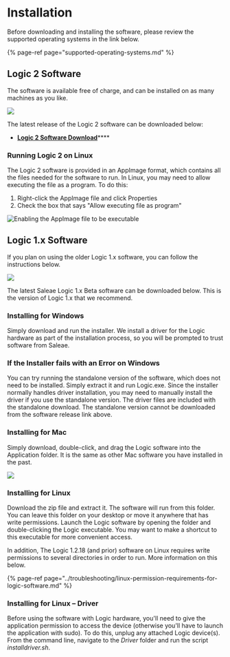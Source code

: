 # Installation

Before downloading and installing the software, please review the supported operating systems in the link below.

{% page-ref page="supported-operating-systems.md" %}

## **Logic 2 Software**

The software is available free of charge, and can be installed on as many machines as you like.

![](../.gitbook/assets/screen-shot-2020-09-03-at-6.52.16-pm%20%286%29%20%282%29%20%287%29.png)

The latest release of the Logic 2 software can be downloaded below:

* [**Logic 2 Software Download**](https://ideas.saleae.com/f/changelog/)\*\*\*\*

### **Running Logic 2 on Linux**

The Logic 2 software is provided in an AppImage format, which contains all the files needed for the software to run. In Linux, you may need to allow executing the file as a program. To do this:

1. Right-click the AppImage file and click Properties
2. Check the box that says "Allow executing file as program"

![Enabling the AppImage file to be executable](../.gitbook/assets/screen-shot-2021-01-25-at-9.12.32-pm.png)



## Logic 1.x Software

If you plan on using the older Logic 1.x software, you can follow the instructions below.

![](../.gitbook/assets/screen-shot-2020-09-03-at-7.00.12-pm%20%281%29%20%281%29%20%281%29%20%281%29%20%282%29.png)

The latest Saleae Logic 1.x Beta software can be downloaded below. This is the version of Logic 1.x that we recommend.

### **Installing for Windows**

Simply download and run the installer. We install a driver for the Logic hardware as part of the installation process, so you will be prompted to trust software from Saleae.

### **If the Installer fails with an Error on Windows**

You can try running the standalone version of the software, which does not need to be installed. Simply extract it and run Logic.exe. Since the installer normally handles driver installation, you may need to manually install the driver if you use the standalone version. The driver files are included with the standalone download. The standalone version cannot be downloaded from the software release link above.

### **Installing for Mac**

Simply download, double-click, and drag the Logic software into the Application folder. It is the same as other Mac software you have installed in the past.

![](https://trello-attachments.s3.amazonaws.com/57215c9156830ea18c233b08/598x252/840af37d70fab6d86f4fff3db5136566/osx_install.png)

### **Installing for Linux**

Download the zip file and extract it. The software will run from this folder. You can leave this folder on your desktop or move it anywhere that has write permissions. Launch the Logic software by opening the folder and double-clicking the Logic executable. You may want to make a shortcut to this executable for more convenient access.

In addition, The Logic 1.2.18 \(and prior\) software on Linux requires write permissions to several directories in order to run. More information on this below.

{% page-ref page="../troubleshooting/linux-permission-requirements-for-logic-software.md" %}

### **Installing for Linux – Driver**

Before using the software with Logic hardware, you'll need to give the application permission to access the device \(otherwise you'll have to launch the application with sudo\). To do this, unplug any attached Logic device\(s\). From the command line, navigate to the _Driver_ folder and run the script _installdriver.sh_.

